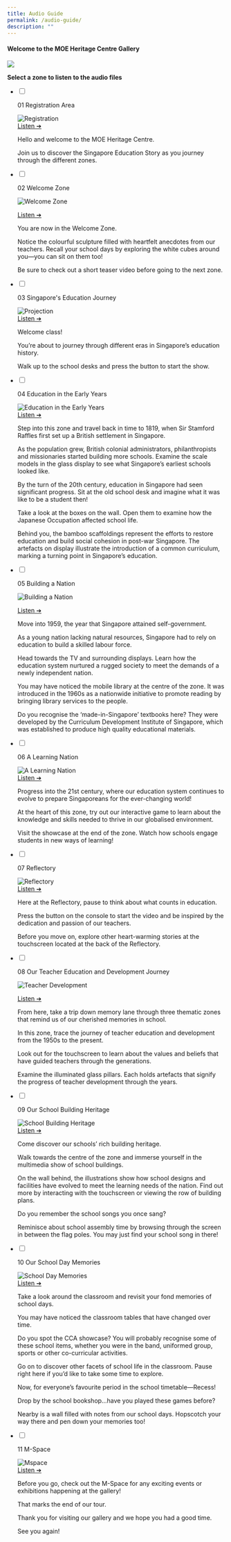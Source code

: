 ```yaml
---
title: Audio Guide
permalink: /audio-guide/
description: ""
---
```

#### Welcome to the MOE Heritage Centre Gallery
![](/images/Audio%20Guide/gallerymap.png)

**Select a zone to listen to the audio files**

<ul class="jekyllcodex_accordion">  
  
<li>  
  
<input type="checkbox" id="accordion1">  
  
<label for="accordion1">01 Registration Area</label>  
  
<div>  
  
<p>
<img alt="Registration" src="/images/Audio%20Guide/01_registration.jpg">
<br><a href="https://drive.google.com/file/d/130Wr7fWNJ3dRAOjthnHXsAoIgffqmNf9/view?usp=share_link target=">Listen ➔</a>
</p><p>Hello and welcome to the MOE Heritage Centre.  
  
Join us to discover the Singapore Education Story as you journey through the different zones.
</p><p></p>  
  
</div>  
  
</li>  
<li>  
  
<input type="checkbox" id="accordion2">  
  
<label for="accordion2">02 Welcome Zone</label>  
  
<div>  
  
<p>

<img alt="Welcome Zone" src="/images/Audio%20Guide/02_welcomezone.jpg">

</p><p><a target="\_blank" href="https://drive.google.com/file/d/1XEo1b_FK_nYKS0sP_oKoFrEn1cw7BCBx/view?usp=share_link">Listen ➔</a>

You are now in the Welcome Zone.  
  
Notice the colourful sculpture filled with heartfelt anecdotes from our teachers. Recall your school days by exploring the white cubes around you—you can sit on them too!  
  
Be sure to check out a short teaser video before going to the next zone.
</p>  
  
</div>  
  
</li>  
  
<li>  
  
<input type="checkbox" id="accordion3">  
  
<label for="accordion3">03 Singapore's Education Journey </label>  
  
<div>  
  
<p>
<img alt="Projection" src="/images/Audio%20Guide/03_projection.jpg">
<br>
<a href="https://drive.google.com/file/d/1dsupnHenmZoTZLCE7PDJ0vOqtpKyjf65/view?usp=share_link target=">Listen ➔</a>
</p><p>Welcome class!  
  
You’re about to journey through different eras in Singapore’s education history.  
  
Walk up to the school desks and press the button to start the show.
  
</p>  
  
</div>  
  
</li>  
	
<li>  
  
<input type="checkbox" id="accordion4">  
  
<label for="accordion4">04 Education in the Early Years</label>  
  
<div>  
  
<p>
<img alt="Education in the Early Years" src="/images/Audio%20Guide/04_educationearlyyears.jpg">
<br>
<a target="\_blank" href="https://drive.google.com/file/d/1OOsnwtZvdS3F03QzvO_1KvDtqiMKCu5F/view?usp=sharing">Listen ➔</a>
</p><p>Step into this zone and travel back in time to 1819, when Sir Stamford Raffles first set up a British settlement in Singapore.  
  
As the population grew, British colonial administrators, philanthropists and missionaries started building more schools. Examine the scale models in the glass display to see what Singapore’s earliest schools looked like.  
  
By the turn of the 20th century, education in Singapore had seen significant progress. Sit at the old school desk and imagine what it was like to be a student then!  
  
Take a look at the boxes on the wall. Open them to examine how the Japanese Occupation affected school life.  
  
Behind you, the bamboo scaffoldings represent the efforts to restore education and build social cohesion in post-war Singapore. The artefacts on display illustrate the introduction of a common curriculum, marking a turning point in Singapore’s education.
  
</p>  
  
</div>  
  
</li>  	
  
<li>  
  
<input type="checkbox" id="accordion5">  
  
<label for="accordion5">05 Building a Nation </label>  
  
<div>  
  
<p>

<img alt="Building a Nation" src="/images/Audio%20Guide/05_buildingnation.jpg">
<br>
	
<a target="\_blank" href="https://drive.google.com/file/d/18MLwgVZaaHtAaND_5mfMki0admM2XYd5/view?usp=share_link">Listen ➔</a>
	
</p><p>Move into 1959, the year that Singapore attained self-government.  
  
As a young nation lacking natural resources, Singapore had to rely on education to build a skilled labour force.  
  
Head towards the TV and surrounding displays. Learn how the education system nurtured a rugged society to meet the demands of a newly independent nation.  
  
You may have noticed the mobile library at the centre of the zone. It was introduced in the 1960s as a nationwide initiative to promote reading by bringing library services to the people.  
  
Do you recognise the ‘made-in-Singapore’ textbooks here? They were developed by the Curriculum Development Institute of Singapore, which was established to produce high quality educational materials.
  
</p>  
  
</div>  
  
</li>  

<li>  
  
<input type="checkbox" id="accordion6">  
  
<label for="accordion6">06 A Learning Nation</label>  
  
<div>  
  
<p>

<img alt="A Learning Nation" src="/images/Audio%20Guide/06_learningnation.jpg">
<br>
<a target="\_blank" href="https://drive.google.com/file/d/17bSB41hM4z5JccmpIYMpai7E6epsmdO9/view?usp=sharing">Listen ➔</a>
	

</p><p>Progress into the 21st&nbsp;century, where our education system continues to evolve to prepare Singaporeans for the ever-changing world!  
  
At the heart of this zone, try out our interactive game to learn about the knowledge and skills needed to thrive in our globalised environment.  
  
Visit the showcase at the end of the zone. Watch how schools engage students in new ways of learning!
  
</p>  
  
</div>  
  
</li>  
	
<li>  
  
<input type="checkbox" id="accordion7">  
  
<label for="accordion7">07 Reflectory</label>  
  
<div>  
  
<p>

<img alt="Reflectory" src="/images/Audio%20Guide/07_reflectory.jpg">
<br>
<a target="\_blank" href="https://drive.google.com/file/d/1Mq9biDpHxG4qM_euQSo6mPM8COST9Qz-/view?usp=sharing">Listen ➔</a>
	

</p><p>Here at the Reflectory, pause to think about what counts in education.  
  
Press the button on the console to start the video and be inspired by the dedication and passion of our teachers.  
  
Before you move on, explore other heart-warming stories at the touchscreen located at the back of the Reflectory.
  
</p>  
  
</div>  
  
</li>  

<li>  
  
<input type="checkbox" id="accordion8">  
  
<label for="accordion8">08 Our Teacher Education and Development Journey</label>  
  
<div>  
  
<p>

<img alt="Teacher Development" src="/images/Audio%20Guide/08_teacherdevelopment.jpg">
<br>
	
<a target="\_blank" href="https://drive.google.com/file/d/1N0SZiX_pPwpBvbQR2HS9GQgt1isMjQAT/view?usp=sharing">Listen ➔</a>
	

</p><p>From here, take a trip down memory lane through three thematic zones that remind us of our cherished memories in school.  
  
In this zone, trace the journey of teacher education and development from the 1950s to the present.  
  
Look out for the touchscreen to learn about the values and beliefs that have guided teachers through the generations.  
  
Examine the illuminated glass pillars. Each holds artefacts that signify the progress of teacher development through the years.
</p>  
  
</div>  
  
</li>  

<li>  
  
<input type="checkbox" id="accordion9">  
  
<label for="accordion9">09 Our School Building Heritage</label>  
  
<div>  
  
<p>
<img alt="School Building Heritage" src="/images/Audio%20Guide/09_schoolbuilding.jpg">
<br>
<a target="\_blank" href="https://drive.google.com/file/d/19ToWIUZYBMcuP8dE5mxqW61-SLOz8bDY/view?usp=sharing">Listen ➔</a>
	

</p><p>Come discover our schools’ rich building heritage.  
  
Walk towards the centre of the zone and immerse yourself in the multimedia show of school buildings.  
  
On the wall behind, the illustrations show how school designs and facilities have evolved to meet the learning needs of the nation. Find out more by interacting with the touchscreen or viewing the row of building plans.  
  
Do you remember the school songs you once sang?  
  
Reminisce about school assembly time by browsing through the screen in between the flag poles. You may just find your school song in there!
</p>  
  
</div>  
  
</li>

<li>  
  
<input type="checkbox" id="accordion10">  
  
<label for="accordion10">10 Our School Day Memories</label>  
  
<div>  
  
<p>

<img alt="School Day Memories" src="/images/Audio%20Guide/10_schoolday.jpg">
<br>
<a target="\_blank" href="https://drive.google.com/file/d/1vizy2jRw8oXJelm-8oWsFp85s4kmhplU/view?usp=sharing">Listen ➔</a>
	

</p><p>Take a look around the classroom and revisit your fond memories of school days.  
  
You may have noticed the classroom tables that have changed over time.  
  
Do you spot the CCA showcase? You will probably recognise some of these school items, whether you were in the band, uniformed group, sports or other co-curricular activities.  
  
Go on to discover other facets of school life in the classroom. Pause right here if you’d like to take some time to explore.  
  
Now, for everyone’s favourite period in the school timetable—Recess!  
  
Drop by the school bookshop…have you played these games before?  
  
Nearby is a wall filled with notes from our school days. Hopscotch your way there and pen down your memories too!
</p>  
  
</div>  
  
</li>
	
<li>  
  
<input type="checkbox" id="accordion11">  
  
<label for="accordion11">11 M-Space</label>  
  
<div>  
  
<p>

<img alt="Mspace" src="/images/Audio%20Guide/11_mspace.jpg">
<br>
<a target="\_blank" href="https://drive.google.com/file/d/1mmgcZvdI88JYnTbtHMac86N7Y0I4OvxY/view?usp=sharing">Listen ➔</a>
	

</p><p>Before you go, check out the M-Space for any exciting events or exhibitions happening at the gallery!  
  
That marks the end of our tour.  
  
Thank you for visiting our gallery and we hope you had a good time.  
  
See you again!
</p>  
  
</div>  
  
</li>  
</ul>
